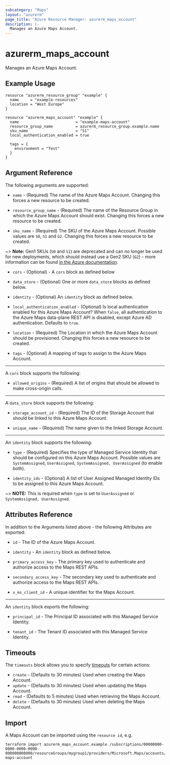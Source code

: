 ```yaml
---
subcategory: "Maps"
layout: "azurerm"
page_title: "Azure Resource Manager: azurerm_maps_account"
description: |-
  Manages an Azure Maps Account.
---
```


# azurerm_maps_account

Manages an Azure Maps Account.

## Example Usage

```hcl
resource "azurerm_resource_group" "example" {
  name     = "example-resources"
  location = "West Europe"
}

resource "azurerm_maps_account" "example" {
  name                         = "example-maps-account"
  resource_group_name          = azurerm_resource_group.example.name
  sku_name                     = "S1"
  local_authentication_enabled = true

  tags = {
    environment = "Test"
  }
}
```

## Argument Reference

The following arguments are supported:

* `name` - (Required) The name of the Azure Maps Account. Changing this forces a new resource to be created.

* `resource_group_name` - (Required) The name of the Resource Group in which the Azure Maps Account should exist. Changing this forces a new resource to be created.

* `sku_name` - (Required) The SKU of the Azure Maps Account. Possible values are `S0`, `S1` and `G2`. Changing this forces a new resource to be created.

~> **Note:** Gen1 SKUs (`S0` and `S1`) are deprecated and can no longer be used for new deployments, which should instead use a Gen2 SKU (`G2`) - more information can be found [in the Azure documentation](https://learn.microsoft.com/azure/azure-maps/how-to-manage-pricing-tier).

* `cors` - (Optional) - A `cors` block as defined below

* `data_store` - (Optional) One or more `data_store` blocks as defined below.

* `identity` - (Optional) An `identity` block as defined below.

* `local_authentication_enabled` - (Optional) Is local authentication enabled for this Azure Maps Account? When `false`, all authentication to the Azure Maps data-plane REST API is disabled, except Azure AD authentication. Defaults to `true`.

* `location` - (Required) The Location in which the Azure Maps Account should be provisioned. Changing this forces a new resource to be created.

* `tags` - (Optional) A mapping of tags to assign to the Azure Maps Account.

---

A `cors` block supports the following:

* `allowed_origins` - (Required) A list of origins that should be allowed to make cross-origin calls.

---

A `data_store` block supports the following:

* `storage_account_id` - (Required) The ID of the Storage Account that should be linked to this Azure Maps Account.

* `unique_name` - (Required) The name given to the linked Storage Account.

---

An `identity` block supports the following:

* `type` - (Required) Specifies the type of Managed Service Identity that should be configured on this Azure Maps Account. Possible values are `SystemAssigned`, `UserAssigned`, `SystemAssigned, UserAssigned` (to enable both).

* `identity_ids` - (Optional) A list of User Assigned Managed Identity IDs to be assigned to this Azure Maps Account.

~> **NOTE:** This is required when `type` is set to `UserAssigned` or `SystemAssigned, UserAssigned`.

## Attributes Reference

In addition to the Arguments listed above - the following Attributes are exported:

* `id` - The ID of the Azure Maps Account.

* `identity` - An `identity` block as defined below.

* `primary_access_key` - The primary key used to authenticate and authorize access to the Maps REST APIs.

* `secondary_access_key` - The secondary key used to authenticate and authorize access to the Maps REST APIs.

* `x_ms_client_id` - A unique identifier for the Maps Account.

---

An `identity` block exports the following:

* `principal_id` - The Principal ID associated with this Managed Service Identity.

* `tenant_id` - The Tenant ID associated with this Managed Service Identity.

## Timeouts

The `timeouts` block allows you to specify [timeouts](https://www.terraform.io/language/resources/syntax#operation-timeouts) for certain actions:

* `create` - (Defaults to 30 minutes) Used when creating the Maps Account.
* `update` - (Defaults to 30 minutes) Used when updating the Maps Account.
* `read` - (Defaults to 5 minutes) Used when retrieving the Maps Account.
* `delete` - (Defaults to 30 minutes) Used when deleting the Maps Account.

## Import

A Maps Account can be imported using the `resource id`, e.g.

```shell
terraform import azurerm_maps_account.example /subscriptions/00000000-0000-0000-0000-000000000000/resourceGroups/mygroup1/providers/Microsoft.Maps/accounts/my-maps-account
```
